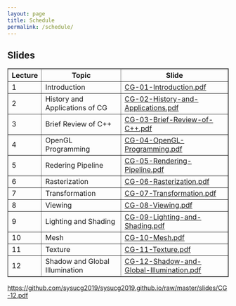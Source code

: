 ```yaml
---
layout: page
title: Schedule 
permalink: /schedule/
---
```


## Slides

<table border="1px solid #000" cellpadding="10em" align="center">
  <tr>
    <th> Lecture </th>
    <th> Topic </th>
    <th> Slide </th>
  </tr>
  <tr>
    <td> 1 </td>
    <td> Introduction </td>
    <td> <a href="https://github.com/sysucg2019/sysucg2019.github.io/raw/master/slides/CG-01-Introduction.pdf">CG-01-Introduction.pdf</a> </td>
  </tr>
  <tr>
    <td> 2 </td>
    <td> History and Applications of CG </td>
    <td> <a href="https://github.com/sysucg2019/sysucg2019.github.io/raw/master/slides/CG-02-History-and-Applications.pdf">CG-02-History-and-Applications.pdf</a> </td>
  </tr>
  <tr>
    <td> 3 </td>
    <td> Brief Review of C++ </td>
    <td> <a href="https://github.com/sysucg2019/sysucg2019.github.io/raw/master/slides/CG-03-Brief-Review-of-C++.pdf">CG-03-Brief-Review-of-C++.pdf</a> </td>
  </tr>
  <tr>
    <td> 4 </td>
    <td> OpenGL Programming </td>
    <td> <a href="https://github.com/sysucg2019/sysucg2019.github.io/raw/master/slides/CG-04-OpenGL-Programming.pdf">CG-04-OpenGL-Programming.pdf</a> </td>
  </tr>
  <tr>
    <td> 5 </td>
    <td> Redering Pipeline </td>
    <td> <a href="https://github.com/liujinsysu/liujinsysu.github.io/raw/master/slides/CG-05-Rendering-Pipeline.pdf">CG-05-Rendering-Pipeline.pdf</a> </td>
  </tr>
  <tr>
    <td> 6 </td>
    <td> Rasterization </td>
    <td> <a href="https://github.com/sysucg2019/sysucg2019.github.io/raw/master/slides/CG-06-Rasterization.pdf">CG-06-Rasterization.pdf</a></td>
  </tr>
  <tr>
    <td> 7 </td>
    <td> Transformation </td>
    <td> <a href="https://github.com/sysucg2019/sysucg2019.github.io/raw/master/slides/CG-07-Transformation.pdf">CG-07-Transformation.pdf</a></td>
  </tr>
  <tr>
    <td> 8 </td>
    <td> Viewing </td>
    <td> <a href="https://github.com/sysucg2019/sysucg2019.github.io/raw/master/slides/CG-08-Viewing.pdf">CG-08-Viewing.pdf</a></td>
  </tr>
  <tr>
    <td> 9 </td>
    <td> Lighting and Shading </td>
    <td> <a href="https://github.com/sysucg2019/sysucg2019.github.io/raw/master/slides/CG-09-Lighting-and-Shading.pdf">CG-09-Lighting-and-Shading.pdf</a></td>
  </tr>
  <tr>
    <td> 10 </td>
    <td> Mesh </td>
    <td> <a href="https://github.com/sysucg2019/sysucg2019.github.io/raw/master/slides/CG-10-Mesh.pdf">CG-10-Mesh.pdf</a></td>
  </tr>
    <tr>
    <td> 11 </td>
    <td> Texture </td>
    <td> <a href="https://github.com/sysucg2019/sysucg2019.github.io/raw/master/slides/CG-11-Texture.pdf">CG-11-Texture.pdf</a></td>
  </tr>
  </tr>
    <tr>
    <td> 12 </td>
    <td> Shadow and Global Illumination </td>
    <td> <a href="https://github.com/sysucg2019/sysucg2019.github.io/raw/master/slides/CG-12.pdf">CG-12-Shadow-and-Global-Illumination.pdf</a></td>
  </tr>
</table>

https://github.com/sysucg2019/sysucg2019.github.io/raw/master/slides/CG-12.pdf
